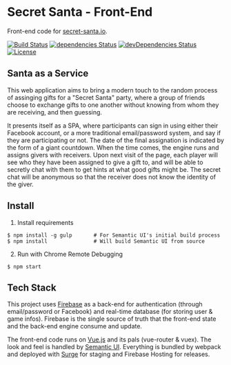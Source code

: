 # Secret Santa - Front-End
Front-end code for [secret-santa.io](https://secret-santa.io).

[![Build Status](https://travis-ci.org/Franky47/secret-santa-app.svg?branch=master)](https://travis-ci.org/Franky47/secret-santa-app)
[![dependencies Status](https://david-dm.org/franky47/secret-santa-app/status.svg)](https://david-dm.org/franky47/secret-santa-app)
[![devDependencies Status](https://david-dm.org/franky47/secret-santa-app/dev-status.svg)](https://david-dm.org/franky47/secret-santa-app?type=dev)
[![License](https://img.shields.io/github/license/Franky47/secret-santa-app.svg?maxAge=2592000)](LICENSE)

## Santa as a Service

This web application aims to bring a modern touch to the random process of assinging gifts for
a "Secret Santa" party, where a group of friends choose to exchange gifts to one
another without knowing from whom they are receiving, and then guessing.

It presents itself as a SPA, where participants can sign in using either their Facebook account,
or a more traditional email/password system, and say if they are participating or not.
The date of the final assignation is indicated by the form of a giant countdown.
When the time comes, the engine runs and assigns givers with receivers.
Upon next visit of the page, each player will see who they have been assigned to give a gift to,
and will be able to secretly chat with them to get hints at what good gifts might be.
The secret chat will be anonymous so that the receiver does not know the identity of the giver.

## Install

1. Install requirements
```
$ npm install -g gulp       # For Semantic UI's initial build process
$ npm install               # Will build Semantic UI from source
```

2. Run with Chrome Remote Debugging
```
$ npm start
```

## Tech Stack

This project uses [Firebase](https://firebase.google.com) as a back-end for authentication (through email/password or Facebook)
and real-time database (for storing user & game infos). Firebase is the single source of truth that
the front-end state and the back-end engine consume and update.

The front-end code runs on [Vue.js](https://vuejs.org/) and its pals (vue-router & vuex).
The look and feel is handled by [Semantic UI](http://semantic-ui.com).
Everything is bundled by webpack and deployed with [Surge](https://surge.sh) for staging and Firebase Hosting for releases.
